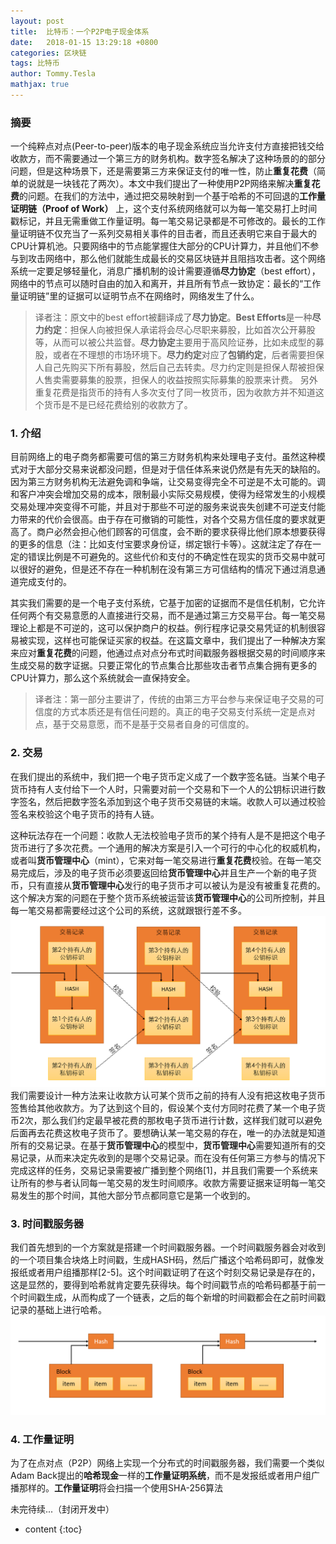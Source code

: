```yaml
---
layout: post
title:  比特币：一个P2P电子现金体系
date:   2018-01-15 13:29:18 +0800
categories: 区块链
tags: 比特币
author: Tommy.Tesla
mathjax: true
---
```


### 摘要
一个纯粹点对点(Peer-to-peer)版本的电子现金系统应当允许支付方直接把钱交给收款方，而不需要通过一个第三方的财务机构。数字签名解决了这种场景的的部分问题，但是这种场景下，还是需要第三方来保证支付的唯一性，防止**重复花费**（简单的说就是一块钱花了两次）。本文中我们提出了一种使用P2P网络来解决**重复花费**的问题。在我们的方法中，通过把交易映射到一个基于哈希的不可回退的**工作量证明链（Proof of Work）** 上，这个支付系统网络就可以为每一笔交易打上时间戳标记，并且无需重做工作量证明。每一笔交易记录都是不可修改的。最长的工作量证明链不仅充当了一系列交易相关事件的目击者，而且还表明它来自于最大的CPU计算机池。只要网络中的节点能掌握住大部分的CPU计算力，并且他们不参与到攻击网络中，那么他们就能生成最长的交易区块链并且阻挡攻击者。这个网络系统一定要足够轻量化，消息广播机制的设计需要遵循**尽力协定**（best effort），网络中的节点可以随时自由的加入和离开，并且所有节点一致协定：最长的“工作量证明链”里的证据可以证明节点不在网络时，网络发生了什么。

> 译者注：原文中的best effort被翻译成了**尽力协定**。**Best Efforts**是一种**尽力约定**：担保人向被担保人承诺将会尽心尽职来募股，比如首次公开募股等，从而可以被公共监督。**尽力协定**主要用于高风险证券，比如未成型的募股，或者在不理想的市场环境下。**尽力约定**对应了**包销约定**，后者需要担保人自己先购买下所有募股，然后自己去转卖。尽力约定则是担保人帮被担保人售卖需要募集的股票，担保人的收益按照实际募集的股票来计费。
> 另外重复花费是指货币的持有人多次支付了同一枚货币，因为收款方并不知道这个货币是不是已经花费给别的收款方了。


### 1. 介绍
目前网络上的电子商务都需要可信的第三方财务机构来处理电子支付。虽然这种模式对于大部分交易来说都没问题，但是对于信任体系来说仍然是有先天的缺陷的。因为第三方财务机构无法避免调和争端，让交易变得完全不可逆是不太可能的。调和客户冲突会增加交易的成本，限制最小实际交易规模，使得为经常发生的小规模交易处理冲突变得不可能，并且对于那些不可逆的服务来说丧失创建不可逆支付能力带来的代价会很高。由于存在可撤销的可能性，对各个交易方信任度的要求就更高了。商户必然会担心他们顾客的可信度，会不断的要求获得比他们原本想要获得的更多的信息（注：比如支付宝要求身份证，绑定银行卡等）。这就注定了存在一定的错误比例是不可避免的。这些代价和支付的不确定性在现实的货币交易中就可以很好的避免，但是还不存在一种机制在没有第三方可信结构的情况下通过消息通道完成支付的。

其实我们需要的是一个电子支付系统，它基于加密的证据而不是信任机制，它允许任何两个有交易意愿的人直接进行交易，而不是通过第三方交易平台。每一笔交易理论上都是不可逆的，这可以保护商户的权益。例行程序记录交易凭证的机制很容易被实现，这样也可能保证买家的权益。在这篇文章中，我们提出了一种解决方案来应对**重复花费**的问题，他通过点对点分布式时间戳服务器根据交易的时间顺序来生成交易的数字证据。只要正常化的节点集合比那些攻击者节点集合拥有更多的CPU计算力，那么这个系统就会一直保持安全。

> 译者注：第一部分主要讲了，传统的由第三方平台参与来保证电子交易的可信度的方式本质还是有信任问题的。真正的电子交易支付系统一定是点对点，基于交易意愿，而不是基于交易者自身的可信度的。

### 2. 交易

在我们提出的系统中，我们把一个电子货币定义成了一个数字签名链。当某个电子货币持有人支付给下一个人时，只需要对前一个交易和下一个人的公钥标识进行数字签名，然后把数字签名添加到这个电子货币交易链的末端。收款人可以通过校验签名来校验这个电子货币的持有人链。

这种玩法存在一个问题：收款人无法校验电子货币的某个持有人是不是把这个电子货币进行了多次花费。一个通用的解决方案是引入一个可行的中心化的权威机构，或者叫**货币管理中心**（mint），它来对每一笔交易进行**重复花费**校验。在每一笔交易完成后，涉及的电子货币必须要返回给**货币管理中心**并且生产一个新的电子货币，只有直接从**货币管理中心**发行的电子货币才可以被认为是没有被重复花费的。这个解决方案的问题在于整个货币系统被运营该**货币管理中心**的公司所控制，并且每一笔交易都需要经过这个公司的系统，这就跟银行差不多。
![比特币交易记录链表](/image/bitcoin-draft-translate/transaction-chain.png)
我们需要设计一种方法来让收款方认可某个货币之前的持有人没有把这枚电子货币签售给其他收款方。为了达到这个目的，假设某个支付方同时花费了某一个电子货币2次，那么我们约定最早被花费的那枚电子货币进行计数，这样我们就可以避免后面再去花费这枚电子货币了。要想确认某一笔交易的存在，唯一的办法就是知道所有的交易记录。在基于**货币管理中心**的模型中，**货币管理中心**需要知道所有的交易记录，从而来决定先收到的是哪个交易记录。而在没有任何第三方参与的情况下完成这样的任务，交易记录需要被广播到整个网络[1]，并且我们需要一个系统来让所有的参与者认同每一笔交易的发生时间顺序。收款方需要证据来证明每一笔交易发生的那个时间，其他大部分节点都同意它是第一个收到的。


### 3. 时间戳服务器
我们首先想到的一个方案就是搭建一个时间戳服务器。一个时间戳服务器会对收到的一个项目集合块烙上时间戳，生成HASH码，然后广播这个哈希码即可，就像发报纸或者用户组播那样[2-5]。这个时间戳证明了在这个时刻交易记录是存在的，这是显然的，要得到哈希就肯定要先获得块。每个时间戳节点的哈希码都基于前一个时间戳生成，从而构成了一个链表，之后的每个新增的时间戳都会在之前时间戳记录的基础上进行哈希。
![时间戳链表](/image/bitcoin-draft-translate/timestamp.png)

### 4. 工作量证明
为了在点对点（P2P）网络上实现一个分布式的时间戳服务器，我们需要一个类似Adam Back提出的**哈希现金**一样的**工作量证明系统**，而不是发报纸或者用户组广播那样的。**工作量证明**将会扫描一个使用SHA-256算法



未完待续...（封闭开发中）



* content
{:toc}
